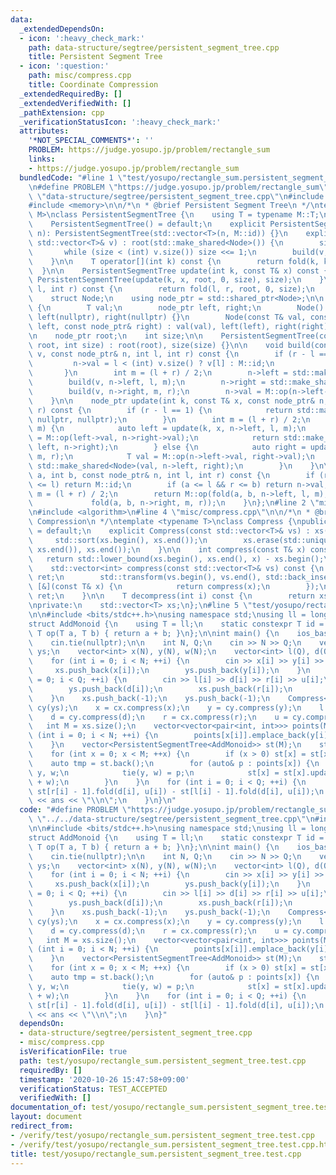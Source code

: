 ```yaml
---
data:
  _extendedDependsOn:
  - icon: ':heavy_check_mark:'
    path: data-structure/segtree/persistent_segment_tree.cpp
    title: Persistent Segment Tree
  - icon: ':question:'
    path: misc/compress.cpp
    title: Coordinate Compression
  _extendedRequiredBy: []
  _extendedVerifiedWith: []
  _pathExtension: cpp
  _verificationStatusIcon: ':heavy_check_mark:'
  attributes:
    '*NOT_SPECIAL_COMMENTS*': ''
    PROBLEM: https://judge.yosupo.jp/problem/rectangle_sum
    links:
    - https://judge.yosupo.jp/problem/rectangle_sum
  bundledCode: "#line 1 \"test/yosupo/rectangle_sum.persistent_segment_tree.test.cpp\"\
    \n#define PROBLEM \"https://judge.yosupo.jp/problem/rectangle_sum\"\n\n#line 2\
    \ \"data-structure/segtree/persistent_segment_tree.cpp\"\n#include <vector>\n\
    #include <memory>\n\n/*\n * @brief Persistent Segment Tree\n */\ntemplate <typename\
    \ M>\nclass PersistentSegmentTree {\n    using T = typename M::T;\n\npublic:\n\
    \    PersistentSegmentTree() = default;\n    explicit PersistentSegmentTree(int\
    \ n): PersistentSegmentTree(std::vector<T>(n, M::id)) {}\n    explicit PersistentSegmentTree(const\
    \ std::vector<T>& v) : root(std::make_shared<Node>()) {\n        size = 1;\n \
    \       while (size < (int) v.size()) size <<= 1;\n        build(v, root, 0, size);\n\
    \    }\n\n    T operator[](int k) const {\n        return fold(k, k + 1);\n  \
    \  }\n\n    PersistentSegmentTree update(int k, const T& x) const {\n        return\
    \ PersistentSegmentTree(update(k, x, root, 0, size), size);\n    }\n\n    T fold(int\
    \ l, int r) const {\n        return fold(l, r, root, 0, size);\n    }\n\nprivate:\n\
    \    struct Node;\n    using node_ptr = std::shared_ptr<Node>;\n\n    struct Node\
    \ {\n        T val;\n        node_ptr left, right;\n        Node() : val(M::id),\
    \ left(nullptr), right(nullptr) {}\n        Node(const T& val, const node_ptr&\
    \ left, const node_ptr& right) : val(val), left(left), right(right) {}\n    };\n\
    \n    node_ptr root;\n    int size;\n\n    PersistentSegmentTree(const node_ptr&\
    \ root, int size) : root(root), size(size) {}\n\n    void build(const std::vector<T>&\
    \ v, const node_ptr& n, int l, int r) const {\n        if (r - l == 1) {\n   \
    \         n->val = l < (int) v.size() ? v[l] : M::id;\n            return;\n \
    \       }\n        int m = (l + r) / 2;\n        n->left = std::make_shared<Node>();\n\
    \        build(v, n->left, l, m);\n        n->right = std::make_shared<Node>();\n\
    \        build(v, n->right, m, r);\n        n->val = M::op(n->left->val, n->right->val);\n\
    \    }\n\n    node_ptr update(int k, const T& x, const node_ptr& n, int l, int\
    \ r) const {\n        if (r - l == 1) {\n            return std::make_shared<Node>(x,\
    \ nullptr, nullptr);\n        }\n        int m = (l + r) / 2;\n        if (k <\
    \ m) {\n            auto left = update(k, x, n->left, l, m);\n            T val\
    \ = M::op(left->val, n->right->val);\n            return std::make_shared<Node>(val,\
    \ left, n->right);\n        } else {\n            auto right = update(k, x, n->right,\
    \ m, r);\n            T val = M::op(n->left->val, right->val);\n            return\
    \ std::make_shared<Node>(val, n->left, right);\n        }\n    }\n\n    T fold(int\
    \ a, int b, const node_ptr& n, int l, int r) const {\n        if (r <= a || b\
    \ <= l) return M::id;\n        if (a <= l && r <= b) return n->val;\n        int\
    \ m = (l + r) / 2;\n        return M::op(fold(a, b, n->left, l, m),\n        \
    \             fold(a, b, n->right, m, r));\n    }\n};\n#line 2 \"misc/compress.cpp\"\
    \n#include <algorithm>\n#line 4 \"misc/compress.cpp\"\n\n/*\n * @brief Coordinate\
    \ Compression\n */\ntemplate <typename T>\nclass Compress {\npublic:\n    Compress()\
    \ = default;\n    explicit Compress(const std::vector<T>& vs) : xs(vs) {\n   \
    \     std::sort(xs.begin(), xs.end());\n        xs.erase(std::unique(xs.begin(),\
    \ xs.end()), xs.end());\n    }\n\n    int compress(const T& x) const {\n     \
    \   return std::lower_bound(xs.begin(), xs.end(), x) - xs.begin();\n    }\n\n\
    \    std::vector<int> compress(const std::vector<T>& vs) const {\n        std::vector<int>\
    \ ret;\n        std::transform(vs.begin(), vs.end(), std::back_inserter(ret),\
    \ [&](const T& x) {\n            return compress(x);\n        });\n        return\
    \ ret;\n    }\n\n    T decompress(int i) const {\n        return xs[i];\n    }\n\
    \nprivate:\n    std::vector<T> xs;\n};\n#line 5 \"test/yosupo/rectangle_sum.persistent_segment_tree.test.cpp\"\
    \n\n#include <bits/stdc++.h>\nusing namespace std;\nusing ll = long long;\n\n\n\
    struct AddMonoid {\n    using T = ll;\n    static constexpr T id = 0;\n    static\
    \ T op(T a, T b) { return a + b; }\n};\n\nint main() {\n    ios_base::sync_with_stdio(false);\n\
    \    cin.tie(nullptr);\n\n    int N, Q;\n    cin >> N >> Q;\n    vector<int> xs,\
    \ ys;\n    vector<int> x(N), y(N), w(N);\n    vector<int> l(Q), d(Q), r(Q), u(Q);\n\
    \    for (int i = 0; i < N; ++i) {\n        cin >> x[i] >> y[i] >> w[i];\n   \
    \     xs.push_back(x[i]);\n        ys.push_back(y[i]);\n    }\n    for (int i\
    \ = 0; i < Q; ++i) {\n        cin >> l[i] >> d[i] >> r[i] >> u[i];\n        xs.push_back(l[i]);\n\
    \        ys.push_back(d[i]);\n        xs.push_back(r[i]);\n        ys.push_back(u[i]);\n\
    \    }\n    xs.push_back(-1);\n    ys.push_back(-1);\n    Compress<int> cx(xs),\
    \ cy(ys);\n    x = cx.compress(x);\n    y = cy.compress(y);\n    l = cx.compress(l);\n\
    \    d = cy.compress(d);\n    r = cx.compress(r);\n    u = cy.compress(u);\n \
    \   int M = xs.size();\n    vector<vector<pair<int, int>>> points(M);\n    for\
    \ (int i = 0; i < N; ++i) {\n        points[x[i]].emplace_back(y[i], w[i]);\n\
    \    }\n    vector<PersistentSegmentTree<AddMonoid>> st(M);\n    st[0] = PersistentSegmentTree<AddMonoid>(M);\n\
    \    for (int x = 0; x < M; ++x) {\n        if (x > 0) st[x] = st[x-1];\n    \
    \    auto tmp = st.back();\n        for (auto& p : points[x]) {\n            int\
    \ y, w;\n            tie(y, w) = p;\n            st[x] = st[x].update(y, st[x][y]\
    \ + w);\n        }\n    }\n    for (int i = 0; i < Q; ++i) {\n        ll ans =\
    \ st[r[i] - 1].fold(d[i], u[i]) - st[l[i] - 1].fold(d[i], u[i]);\n        cout\
    \ << ans << \"\\n\";\n    }\n}\n"
  code: "#define PROBLEM \"https://judge.yosupo.jp/problem/rectangle_sum\"\n\n#include\
    \ \"../../data-structure/segtree/persistent_segment_tree.cpp\"\n#include \"../../misc/compress.cpp\"\
    \n\n#include <bits/stdc++.h>\nusing namespace std;\nusing ll = long long;\n\n\n\
    struct AddMonoid {\n    using T = ll;\n    static constexpr T id = 0;\n    static\
    \ T op(T a, T b) { return a + b; }\n};\n\nint main() {\n    ios_base::sync_with_stdio(false);\n\
    \    cin.tie(nullptr);\n\n    int N, Q;\n    cin >> N >> Q;\n    vector<int> xs,\
    \ ys;\n    vector<int> x(N), y(N), w(N);\n    vector<int> l(Q), d(Q), r(Q), u(Q);\n\
    \    for (int i = 0; i < N; ++i) {\n        cin >> x[i] >> y[i] >> w[i];\n   \
    \     xs.push_back(x[i]);\n        ys.push_back(y[i]);\n    }\n    for (int i\
    \ = 0; i < Q; ++i) {\n        cin >> l[i] >> d[i] >> r[i] >> u[i];\n        xs.push_back(l[i]);\n\
    \        ys.push_back(d[i]);\n        xs.push_back(r[i]);\n        ys.push_back(u[i]);\n\
    \    }\n    xs.push_back(-1);\n    ys.push_back(-1);\n    Compress<int> cx(xs),\
    \ cy(ys);\n    x = cx.compress(x);\n    y = cy.compress(y);\n    l = cx.compress(l);\n\
    \    d = cy.compress(d);\n    r = cx.compress(r);\n    u = cy.compress(u);\n \
    \   int M = xs.size();\n    vector<vector<pair<int, int>>> points(M);\n    for\
    \ (int i = 0; i < N; ++i) {\n        points[x[i]].emplace_back(y[i], w[i]);\n\
    \    }\n    vector<PersistentSegmentTree<AddMonoid>> st(M);\n    st[0] = PersistentSegmentTree<AddMonoid>(M);\n\
    \    for (int x = 0; x < M; ++x) {\n        if (x > 0) st[x] = st[x-1];\n    \
    \    auto tmp = st.back();\n        for (auto& p : points[x]) {\n            int\
    \ y, w;\n            tie(y, w) = p;\n            st[x] = st[x].update(y, st[x][y]\
    \ + w);\n        }\n    }\n    for (int i = 0; i < Q; ++i) {\n        ll ans =\
    \ st[r[i] - 1].fold(d[i], u[i]) - st[l[i] - 1].fold(d[i], u[i]);\n        cout\
    \ << ans << \"\\n\";\n    }\n}"
  dependsOn:
  - data-structure/segtree/persistent_segment_tree.cpp
  - misc/compress.cpp
  isVerificationFile: true
  path: test/yosupo/rectangle_sum.persistent_segment_tree.test.cpp
  requiredBy: []
  timestamp: '2020-10-26 15:47:58+09:00'
  verificationStatus: TEST_ACCEPTED
  verifiedWith: []
documentation_of: test/yosupo/rectangle_sum.persistent_segment_tree.test.cpp
layout: document
redirect_from:
- /verify/test/yosupo/rectangle_sum.persistent_segment_tree.test.cpp
- /verify/test/yosupo/rectangle_sum.persistent_segment_tree.test.cpp.html
title: test/yosupo/rectangle_sum.persistent_segment_tree.test.cpp
---
```

